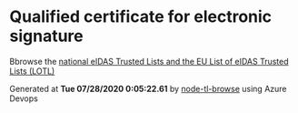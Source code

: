 # Qualified certificate for electronic signature 
 Bbrowse the [national eIDAS Trusted Lists and the EU List of eIDAS Trusted Lists (LOTL)](https://webgate.ec.europa.eu/tl-browser/#/) 
 
 
Generated at **Tue 07/28/2020  0:05:22.61** by [node-tl-browse](https://github.com/ymedlop/node-tl-browser) using Azure Devops 
